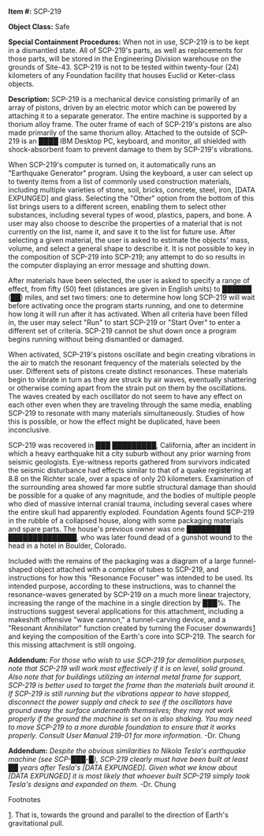 **Item #:** SCP-219

**Object Class:** Safe

**Special Containment Procedures:** When not in use, SCP-219 is to be kept in a dismantled state. All of SCP-219's parts, as well as replacements for those parts, will be stored in the Engineering Division warehouse on the grounds of Site-43. SCP-219 is not to be tested within twenty-four (24) kilometers of any Foundation facility that houses Euclid or Keter-class objects.

**Description:** SCP-219 is a mechanical device consisting primarily of an array of pistons, driven by an electric motor which can be powered by attaching it to a separate generator. The entire machine is supported by a thorium alloy frame. The outer frame of each of SCP-219's pistons are also made primarily of the same thorium alloy. Attached to the outside of SCP-219 is an ████ IBM Desktop PC, keyboard, and monitor, all shielded with shock-absorbent foam to prevent damage to them by SCP-219's vibrations.

When SCP-219's computer is turned on, it automatically runs an "Earthquake Generator" program. Using the keyboard, a user can select up to twenty items from a list of commonly used construction materials, including multiple varieties of stone, soil, bricks, concrete, steel, iron, \[DATA EXPUNGED\] and glass. Selecting the "Other" option from the bottom of this list brings users to a different screen, enabling them to select other substances, including several types of wood, plastics, papers, and bone. A user may also choose to describe the properties of a material that is not currently on the list, name it, and save it to the list for future use. After selecting a given material, the user is asked to estimate the objects' mass, volume, and select a general shape to describe it. It is not possible to key in the composition of SCP-219 into SCP-219; any attempt to do so results in the computer displaying an error message and shutting down.

After materials have been selected, the user is asked to specify a range of effect, from fifty (50) feet (distances are given in English units) to ██████ (██) miles, and set two timers: one to determine how long SCP-219 will wait before activating once the program starts running, and one to determine how long it will run after it has activated. When all criteria have been filled in, the user may select "Run" to start SCP-219 or "Start Over" to enter a different set of criteria. SCP-219 cannot be shut down once a program begins running without being dismantled or damaged.

When activated, SCP-219's pistons oscillate and begin creating vibrations in the air to match the resonant frequency of the materials selected by the user. Different sets of pistons create distinct resonances. These materials begin to vibrate in turn as they are struck by air waves, eventually shattering or otherwise coming apart from the strain put on them by the oscillations. The waves created by each oscillator do not seem to have any effect on each other even when they are traveling through the same media, enabling SCP-219 to resonate with many materials simultaneously. Studies of how this is possible, or how the effect might be duplicated, have been inconclusive.

SCP-219 was recovered in ███ █████████, California, after an incident in which a heavy earthquake hit a city suburb without any prior warning from seismic geologists. Eye-witness reports gathered from survivors indicated the seismic disturbance had effects similar to that of a quake registering at 8.8 on the Richter scale, over a space of only 20 kilometers. Examination of the surrounding area showed far more subtle structural damage than should be possible for a quake of any magnitude, and the bodies of multiple people who died of massive internal cranial trauma, including several cases where the entire skull had apparently exploded. Foundation Agents found SCP-219 in the rubble of a collapsed house, along with some packaging materials and spare parts. The house's previous owner was one █████████ ██████████████, who was later found dead of a gunshot wound to the head in a hotel in Boulder, Colorado.

Included with the remains of the packaging was a diagram of a large funnel-shaped object attached with a complex of tubes to SCP-219, and instructions for how this "Resonance Focuser" was intended to be used. Its intended purpose, according to these instructions, was to channel the resonance-waves generated by SCP-219 on a much more linear trajectory, increasing the range of the machine in a single direction by ███%. The instructions suggest several applications for this attachment, including a makeshift offensive "wave cannon," a tunnel-carving device, and a "Resonant Annihilator" function created by turning the Focuser downwards[1](javascript:;) and keying the composition of the Earth's core into SCP-219. The search for this missing attachment is still ongoing.

**Addendum:** _For those who wish to use SCP-219 for demolition purposes, note that SCP-219 will work most effectively if it is on level, solid ground. Also note that for buildings utilizing an internal metal frame for support, SCP-219 is better used to target the frame than the materials built around it. If SCP-219 is still running but the vibrations appear to have stopped, disconnect the power supply and check to see if the oscillators have ground away the surface underneath themselves; they may not work properly if the ground the machine is set on is also shaking. You may need to move SCP-219 to a more durable foundation to ensure that it works properly. Consult User Manual 219-01 for more information._ -Dr. Chung

**Addendum:** _Despite the obvious similarities to Nikola Tesla's earthquake machine (see SCP-███-█), SCP-219 clearly must have been built at least ██ years after Tesla's \[DATA EXPUNGED\]. Given what we know about \[DATA EXPUNGED\] it is most likely that whoever built SCP-219 simply took Tesla's designs and expanded on them._ -Dr. Chung

Footnotes

[1](javascript:;). That is, towards the ground and parallel to the direction of Earth's gravitational pull.